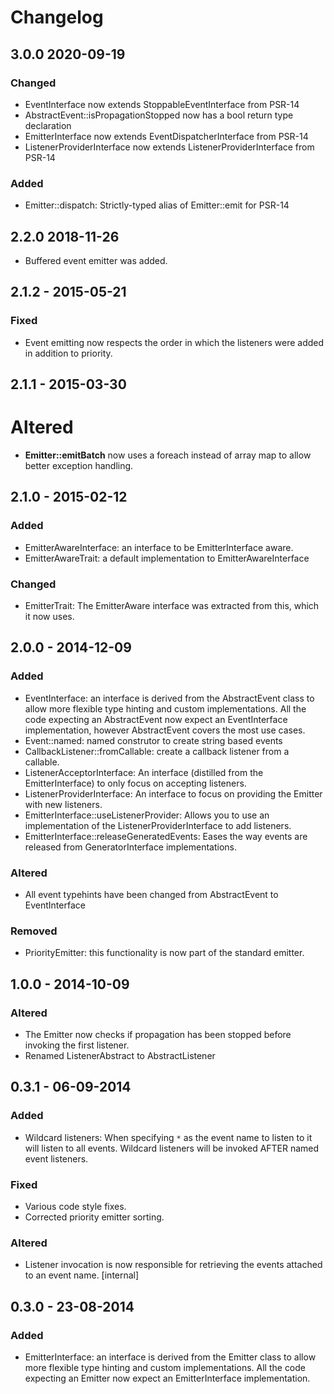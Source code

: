 # Changelog

## 3.0.0 2020-09-19

### Changed

- EventInterface now extends StoppableEventInterface from PSR-14
- AbstractEvent::isPropagationStopped now has a bool return type declaration
- EmitterInterface now extends EventDispatcherInterface from PSR-14
- ListenerProviderInterface now extends ListenerProviderInterface from PSR-14

### Added

- Emitter::dispatch: Strictly-typed alias of Emitter::emit for PSR-14

## 2.2.0 2018-11-26

* Buffered event emitter was added.

## 2.1.2 - 2015-05-21

### Fixed

- Event emitting now respects the order in which the listeners were added in addition to priority.

## 2.1.1 - 2015-03-30

# Altered

- __Emitter::emitBatch__ now uses a foreach instead of array map to allow better exception handling.

## 2.1.0 - 2015-02-12

### Added

- EmitterAwareInterface: an interface to be EmitterInterface aware.
- EmitterAwareTrait: a default implementation to EmitterAwareInterface

### Changed

- EmitterTrait: The EmitterAware interface was extracted from this, which it now uses.

## 2.0.0 - 2014-12-09

### Added

- EventInterface: an interface is derived from the AbstractEvent class to allow more flexible type hinting and custom implementations. All the code expecting an AbstractEvent now expect an EventInterface implementation, however AbstractEvent covers the most use cases.
- Event::named: named construtor to create string based events
- CallbackListener::fromCallable: create a callback listener from a callable.
- ListenerAcceptorInterface: An interface (distilled from the EmitterInterface) to only focus on accepting listeners.
- ListenerProviderInterface: An interface to focus on providing the Emitter with new listeners.
- EmitterInterface::useListenerProvider: Allows you to use an implementation of the ListenerProviderInterface to add listeners.
- EmitterInterface::releaseGeneratedEvents: Eases the way events are released from GeneratorInterface implementations.

### Altered

- All event typehints have been changed from AbstractEvent to EventInterface

### Removed

- PriorityEmitter: this functionality is now part of the standard emitter.

## 1.0.0 - 2014-10-09

### Altered

- The Emitter now checks if propagation has been stopped before invoking the first listener.
- Renamed ListenerAbstract to AbstractListener


## 0.3.1 - 06-09-2014

### Added

- Wildcard listeners: When specifying `*` as the event name to listen to it will listen to all events. Wildcard listeners will be invoked AFTER named event listeners.

### Fixed

- Various code style fixes.
- Corrected priority emitter sorting.

### Altered

- Listener invocation is now responsible for retrieving the events attached to an event name. [internal]


## 0.3.0 - 23-08-2014

### Added

- EmitterInterface: an interface is derived from the Emitter class to allow more flexible type hinting and custom implementations. All the code expecting an Emitter now expect an EmitterInterface implementation.
